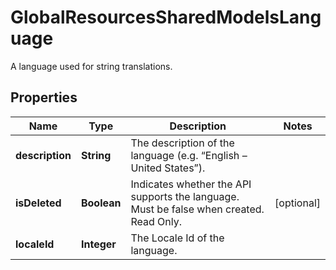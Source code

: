 

# GlobalResourcesSharedModelsLanguage

A language used for string translations.

## Properties

| Name | Type | Description | Notes |
|------------ | ------------- | ------------- | -------------|
|**description** | **String** | The description of the language (e.g. “English – United States”). |  |
|**isDeleted** | **Boolean** | Indicates whether the API supports the language. Must be false when created. Read Only. |  [optional] |
|**localeId** | **Integer** | The Locale Id of the language. |  |



